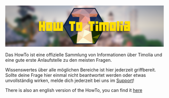 ![Das HowTo](HowToTimolia.png)

Das HowTo ist eine offizielle Sammlung von Informationen über Timolia und eine gute erste Anlaufstelle zu den meisten Fragen.

Wissenswertes über alle möglichen Bereiche ist hier jederzeit griffbereit. 
Sollte deine Frage hier einmal nicht beantwortet werden oder etwas unvollständig wirken, melde dich jederzeit bei uns im [Support](/faq/#wer-supportet-mich-wenn-ich-fragen-habe)!

There is also an english version of the HowTo, you can find it [here](https://howto-en.timolia.de/)